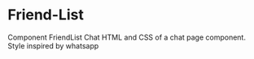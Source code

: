 # Friend-List
Component FriendList  Chat 
HTML and CSS of a chat page component. Style inspired by whatsapp
